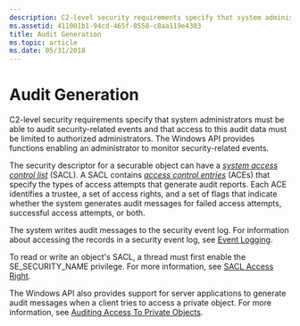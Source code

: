 ```yaml
---
description: C2-level security requirements specify that system administrators must be able to audit security-related events and that access to this audit data must be limited to authorized administrators.
ms.assetid: 411001b1-94cd-465f-8558-c8aa119e4303
title: Audit Generation
ms.topic: article
ms.date: 05/31/2018
---
```


# Audit Generation

C2-level security requirements specify that system administrators must be able to audit security-related events and that access to this audit data must be limited to authorized administrators. The Windows API provides functions enabling an administrator to monitor security-related events.

The security descriptor for a securable object can have a [*system access control list*](/windows/desktop/SecGloss/s-gly) (SACL). A SACL contains [*access control entries*](/windows/desktop/SecGloss/a-gly) (ACEs) that specify the types of access attempts that generate audit reports. Each ACE identifies a trustee, a set of access rights, and a set of flags that indicate whether the system generates audit messages for failed access attempts, successful access attempts, or both.

The system writes audit messages to the security event log. For information about accessing the records in a security event log, see [Event Logging](/windows/desktop/EventLog/event-logging).

To read or write an object's SACL, a thread must first enable the SE\_SECURITY\_NAME privilege. For more information, see [SACL Access Right](sacl-access-right.md).

The Windows API also provides support for server applications to generate audit messages when a client tries to access a private object. For more information, see [Auditing Access To Private Objects](auditing-access-to-private-objects.md).

 

 
